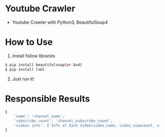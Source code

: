 # Youtube Crawler
* Youtube Crawler with Python3, BeautifulSoup4

# How to Use
1. Install follow libraries
```bash
$ pip install beautifulsoup(or bs4)
$ pip install lxml
```
2. Just run it!

# Responsible Results
```javascript
{
    'name': 'channel_name',
    'subscribe count': 'channel_subscribe_count',
    'videos info': ['Info of Each Video(video_name, video_viewcount, video_like_count, video_dislike_count, video_date, video_link, video_play_length)']
}
```
